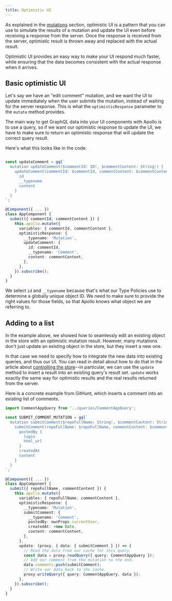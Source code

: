 ```yaml
---
title: Optimistic UI
---
```


As explained in the [mutations](../data/mutations.md#optimistic-ui) section, optimistic UI is a pattern that you can use to simulate the results of a mutation and update the UI even before receiving a response from the server. Once the response is received from the server, optimistic result is thrown away and replaced with the actual result.

Optimistic UI provides an easy way to make your UI respond much faster, while ensuring that the data becomes consistent with the actual response when it arrives.

## Basic optimistic UI

Let's say we have an "edit comment" mutation, and we want the UI to update immediately when the user submits the mutation, instead of waiting for the server response. This is what the `optimisticResponse` parameter to the `mutate` method provides.

The main way to get GraphQL data into your UI components with Apollo is to use a query, so if we want our optimistic response to update the UI, we have to make sure to return an optimistic response that will update the correct query result.

Here's what this looks like in the code:

```typescript

const updateComment = gql`
  mutation updateComment($commentId: ID!, $commentContent: String!) {
    updateComment(commentId: $commentId, commentContent: $commentContent) {
      id
      __typename
      content
    }
  }
`;

@Component({ ... })
class AppComponent {
  submit({ commentId, commentContent }) {
    this.apollo.mutate({
      variables: { commentId, commentContent },
      optimisticResponse: {
        __typename: 'Mutation',
        updateComment: {
          id: commentId,
          __typename: 'Comment',
          content: commentContent,
        },
      },
    }).subscribe();
  }
}
```

We select `id` and `__typename` because that's what our Type Policies use to determine a globally unique object ID. We need to make sure to provide the right values for those fields, so that Apollo knows what object we are referring to.

## Adding to a list

In the example above, we showed how to seamlessly edit an existing object in the store with an optimistic mutation result. However, many mutations don't just update an existing object in the store, but they insert a new one.

In that case we need to specify how to integrate the new data into existing queries, and thus our UI. You can read in detail about how to do that in the article about [controlling the store](../caching/interaction.md)--in particular, we can use the `update` method to insert a result into an existing query's result set. `update` works exactly the same way for optimistic results and the real results returned from the server.

Here is a concrete example from GitHunt, which inserts a comment into an existing list of comments.

```typescript
import CommentAppQuery from '../queries/CommentAppQuery';

const SUBMIT_COMMENT_MUTATION = gql`
  mutation submitComment($repoFullName: String!, $commentContent: String!) {
    submitComment(repoFullName: $repoFullName, commentContent: $commentContent) {
      postedBy {
        login
        html_url
      }
      createdAt
      content
    }
  }
`;

@Component({ ... })
class AppComponent {
  submit({ repoFullName, commentContent }) {
    this.apollo.mutate({
      variables: { repoFullName, commentContent },
      optimisticResponse: {
        __typename: 'Mutation',
        submitComment: {
          __typename: 'Comment',
          postedBy: ownProps.currentUser,
          createdAt: +new Date,
          content: commentContent,
        },
      },
      update: (proxy, { data: { submitComment } }) => {
        // Read the data from our cache for this query.
        const data = proxy.readQuery({ query: CommentAppQuery });
        // Add our comment from the mutation to the end.
        data.comments.push(submitComment);
        // Write our data back to the cache.
        proxy.writeQuery({ query: CommentAppQuery, data });
      },
    }).subscribe();
  }
}
```
